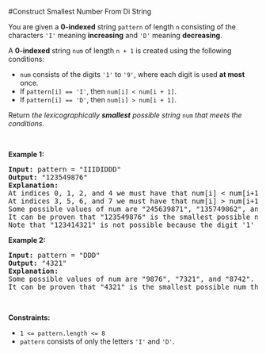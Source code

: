#Construct Smallest Number From Di String
<p>You are given a <strong>0-indexed</strong> string <code>pattern</code> of length <code>n</code> consisting of the characters <code>'I'</code> meaning <strong>increasing</strong> and <code>'D'</code> meaning <strong>decreasing</strong>.</p>
<p>A <strong>0-indexed</strong> string <code>num</code> of length <code>n + 1</code> is created using the following conditions:</p>
<ul>
<li><code>num</code> consists of the digits <code>'1'</code> to <code>'9'</code>, where each digit is used <strong>at most</strong> once.</li>
<li>If <code>pattern[i] == 'I'</code>, then <code>num[i] &lt; num[i + 1]</code>.</li>
<li>If <code>pattern[i] == 'D'</code>, then <code>num[i] &gt; num[i + 1]</code>.</li>
</ul>
<p>Return <em>the lexicographically <strong>smallest</strong> possible string </em><code>num</code><em> that meets the conditions.</em></p>
<p> </p>
<p><strong class="example">Example 1:</strong></p>
<pre><strong>Input:</strong> pattern = "IIIDIDDD"
<strong>Output:</strong> "123549876"
<strong>Explanation:
</strong>At indices 0, 1, 2, and 4 we must have that num[i] &lt; num[i+1].
At indices 3, 5, 6, and 7 we must have that num[i] &gt; num[i+1].
Some possible values of num are "245639871", "135749862", and "123849765".
It can be proven that "123549876" is the smallest possible num that meets the conditions.
Note that "123414321" is not possible because the digit '1' is used more than once.</pre>
<p><strong class="example">Example 2:</strong></p>
<pre><strong>Input:</strong> pattern = "DDD"
<strong>Output:</strong> "4321"
<strong>Explanation:</strong>
Some possible values of num are "9876", "7321", and "8742".
It can be proven that "4321" is the smallest possible num that meets the conditions.
</pre>
<p> </p>
<p><strong>Constraints:</strong></p>
<ul>
<li><code>1 &lt;= pattern.length &lt;= 8</code></li>
<li><code>pattern</code> consists of only the letters <code>'I'</code> and <code>'D'</code>.</li>
</ul>
